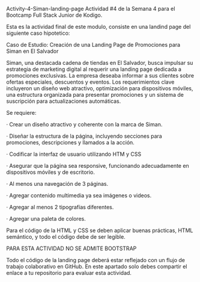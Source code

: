 Activity-4-Siman-landing-page
Actividad #4 de la Semana 4 para el Bootcamp Full Stack Junior de Kodigo.

Esta es la actividad final de este modulo, consiste en una landind page del siguiente caso hipotetico:

Caso de Estudio: Creación de una Landing Page de Promociones para Siman en El Salvador

Siman, una destacada cadena de tiendas en El Salvador, busca impulsar su estrategia de marketing digital al requerir una landing page dedicada a promociones exclusivas. La empresa deseaba informar a sus clientes sobre ofertas especiales, descuentos y eventos. Los requerimientos clave incluyeron un diseño web atractivo, optimización para dispositivos móviles, una estructura organizada para presentar promociones y un sistema de suscripción para actualizaciones automáticas.

Se requiere:

· Crear un diseño atractivo y coherente con la marca de Siman.

· Diseñar la estructura de la página, incluyendo secciones para promociones, descripciones y llamados a la acción.

· Codificar la interfaz de usuario utilizando HTM y CSS

· Asegurar que la página sea responsive, funcionando adecuadamente en dispositivos móviles y de escritorio.

· Al menos una navegación de 3 páginas.

· Agregar contenido multimedia ya sea imágenes o videos.

· Agregar al menos 2 tipografías diferentes.

· Agregar una paleta de colores.

Para el código de la HTML y CSS se deben aplicar buenas prácticas, HTML semántico, y todo el código debe de ser legible.

PARA ESTA ACTIVIDAD NO SE ADMITE BOOTSTRAP

Todo el código de la landing page deberá estar reflejado con un flujo de trabajo colaborativo en GitHub. En este apartado solo debes compartir el enlace a tu repositorio para evaluar esta actividad.
